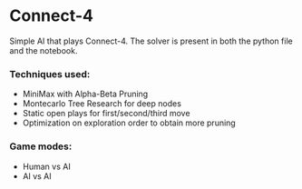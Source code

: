 # Connect-4
Simple AI that plays Connect-4. 
The solver is present in both the python file and the notebook.

### Techniques used:
  - MiniMax with Alpha-Beta Pruning
  - Montecarlo Tree Research for deep nodes
  - Static open plays for first/second/third move
  - Optimization on exploration order to obtain more pruning

### Game modes:
  - Human vs AI
  - AI vs AI

